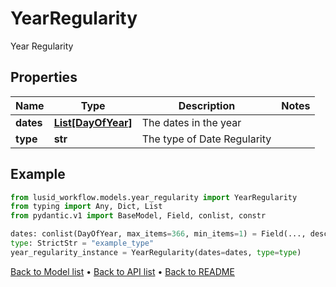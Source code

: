 # YearRegularity

Year Regularity
## Properties
Name | Type | Description | Notes
------------ | ------------- | ------------- | -------------
**dates** | [**List[DayOfYear]**](DayOfYear.md) | The dates in the year | 
**type** | **str** | The type of Date Regularity | 
## Example

```python
from lusid_workflow.models.year_regularity import YearRegularity
from typing import Any, Dict, List
from pydantic.v1 import BaseModel, Field, conlist, constr

dates: conlist(DayOfYear, max_items=366, min_items=1) = Field(..., description="The dates in the year")
type: StrictStr = "example_type"
year_regularity_instance = YearRegularity(dates=dates, type=type)

```

[Back to Model list](../README.md#documentation-for-models) &#8226; [Back to API list](../README.md#documentation-for-api-endpoints) &#8226; [Back to README](../README.md)

